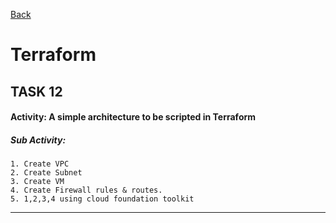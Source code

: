 [Back](../)
# Terraform

## TASK 12

#### Activity: A simple architecture to be scripted in Terraform

##### Sub Activity: 
    1. Create VPC
    2. Create Subnet 
    3. Create VM
    4. Create Firewall rules & routes.
    5. 1,2,3,4 using cloud foundation toolkit
---

